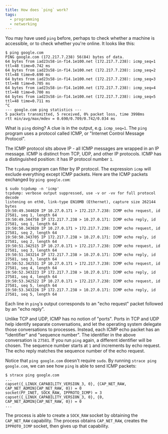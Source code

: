 ```yaml
---
title: How does `ping` work?
tags:
  - programming
  - networking
---
```


You may have used `ping` before,
perhaps to check whether a machine is accessible,
or to check whether you're online.
It looks like this:

```console
$ ping google.com
PING google.com (172.217.7.238) 56(84) bytes of data.
64 bytes from iad23s58-in-f14.1e100.net (172.217.7.238): icmp_seq=1 ttl=48 time=0.742 ms
64 bytes from iad23s58-in-f14.1e100.net (172.217.7.238): icmp_seq=2 ttl=48 time=0.690 ms
64 bytes from iad23s58-in-f14.1e100.net (172.217.7.238): icmp_seq=3 ttl=48 time=0.705 ms
64 bytes from iad23s58-in-f14.1e100.net (172.217.7.238): icmp_seq=4 ttl=48 time=0.700 ms
64 bytes from iad23s58-in-f14.1e100.net (172.217.7.238): icmp_seq=5 ttl=48 time=0.711 ms
^C
--- google.com ping statistics ---
5 packets transmitted, 5 received, 0% packet loss, time 3998ms
rtt min/avg/max/mdev = 0.690/0.709/0.742/0.034 ms
```

What is `ping` doing?
A clue is in the output, e.g. `icmp_seq=1`.
The `ping` program uses a protocol called ICMP,
or "Internet Control Message Protocol".

The ICMP protocol sits above IP - all ICMP messages are wrapped in an IP message.
ICMP is distinct from TCP, UDP, and other IP protocols.
ICMP has a distinguished position: it has IP protocol number `1`.

The `tcpdump` program can filter by IP protocol.
The expression `icmp` will exclude everything except ICMP packets.
Here are the ICMP packets exchanged by `ping google.com`:

```console
$ sudo tcpdump -n 'icmp'
tcpdump: verbose output suppressed, use -v or -vv for full protocol decode
listening on eth0, link-type EN10MB (Ethernet), capture size 262144 bytes
19:50:49.344020 IP 10.27.0.171 > 172.217.7.238: ICMP echo request, id 27581, seq 1, length 64
19:50:49.344758 IP 172.217.7.238 > 10.27.0.171: ICMP echo reply, id 27581, seq 1, length 64
19:50:50.343020 IP 10.27.0.171 > 172.217.7.238: ICMP echo request, id 27581, seq 2, length 64
19:50:50.343705 IP 172.217.7.238 > 10.27.0.171: ICMP echo reply, id 27581, seq 2, length 64
19:50:51.342515 IP 10.27.0.171 > 172.217.7.238: ICMP echo request, id 27581, seq 3, length 64
19:50:51.343214 IP 172.217.7.238 > 10.27.0.171: ICMP echo reply, id 27581, seq 3, length 64
19:50:52.342531 IP 10.27.0.171 > 172.217.7.238: ICMP echo request, id 27581, seq 4, length 64
19:50:52.343223 IP 172.217.7.238 > 10.27.0.171: ICMP echo reply, id 27581, seq 4, length 64
19:50:53.342522 IP 10.27.0.171 > 172.217.7.238: ICMP echo request, id 27581, seq 5, length 64
19:50:53.343226 IP 172.217.7.238 > 10.27.0.171: ICMP echo reply, id 27581, seq 5, length 64
```

Each line in `ping`'s output corresponds to
an "echo request" packet followed by an "echo reply".

Unlike TCP and UDP, ICMP has no notion of "ports".
Ports in TCP and UDP help identify separate conversations,
and let the operating system delegate those conversations to processes.
Instead, each ICMP echo packet has an "identifier" and "sequence number".
The identifier in the above conversation is `27581`.
If you run `ping` again, a different identifier will be chosen.
The sequence number starts at `1` and increments by echo request.
The echo reply matches the sequence number of the echo request.

Notice that `ping google.com` doesn't require `sudo`.
By running `strace ping google.com`, we can see how `ping` is able to send ICMP packets:

```console
$ strace ping google.com
...
capset({_LINUX_CAPABILITY_VERSION_3, 0}, {CAP_NET_RAW, CAP_NET_ADMIN|CAP_NET_RAW, 0}) = 0
socket(PF_INET, SOCK_RAW, IPPROTO_ICMP) = 3
capset({_LINUX_CAPABILITY_VERSION_3, 0}, {0, CAP_NET_ADMIN|CAP_NET_RAW, 0}) = 0
...
```

The process is able to create a `SOCK_RAW` socket by obtaining the `CAP_NET_RAW` capability.
The process obtains `CAP_NET_RAW`, creates the `IPPROTO_ICMP` socket, then gives up that capability.
